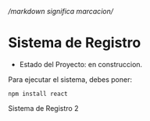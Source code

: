 */markdown significa marcacion/*
<h1> Sistema de Registro</h1>

- Estado del Proyecto: en construccion.

Para ejecutar el sistema, debes poner:

```npm install react```

Sistema de Registro 2
